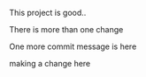 This project is good..

There is more than one change

One more commit message is here

making a change here
